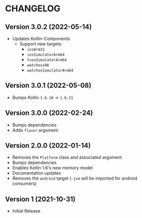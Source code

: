 # CHANGELOG

## Version 3.0.2 (2022-05-14)
 - Updates Kotlin-Components
     - Support new targets:
         - `iosArm32`
         - `iosSimulatorArm64`
         - `tvosSimulatorArm64`
         - `watchosx86`
         - `watchosSimulatorArm64`

## Version 3.0.1 (2022-05-08)
 - Bumps Kotlin `1.6.10` -> `1.6.21`

## Version 3.0.0 (2022-02-24)
 - Bumps dependencies
 - Adds `flavor` argument

## Version 2.0.0 (2022-01-14)
 - Removes the `Platform` class and associated argument
 - Bumps dependencies
 - Enables Kotlin 1.6's new memory model
 - Documentation updates
 - Removes the `android` target (`-jvm` will be imported for android consumers)

## Version 1 (2021-10-31)
 - Initial Release
